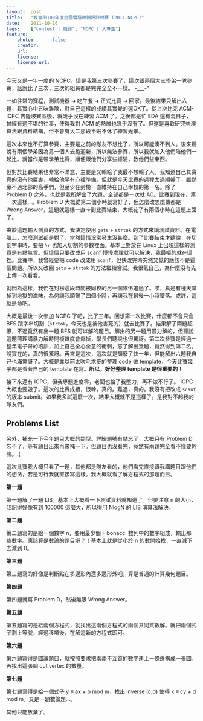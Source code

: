 ```yaml
---
layout:  post
title:   "教育部100年度全國電腦軟體設計競賽 (2011 NCPC)"
date:    2011-10-16
tags:    ["contest | 競賽", "NCPC | 大專盃"]
feature:
    photo:       false
    creator:     
    url:         
    license:     
    license_url: 
---
```


今天又是一年一度的 NCPC，這是我第三次參賽了，這次跟兩個大三學弟一隊參賽，話說比了三次，三次的組員都是完完全全不一樣。 -___-"

一如往常的賽程，測試機器 ➔ 吃午餐 ➔ 正式比賽 ➔ 回家。最後結果只解出六題，其實心中五味雜陳，對自己這樣的成績其實覺的還OK了。從上次比完 ACM-ICPC 吉隆坡賽區後，就幾乎沒在練習 ACM 了。之後都是忙 EDA 還有混日子，曾經有過不堪的往事，使得我對 ACM 的熱誠也幾乎沒有了。但還是喜歡研究些演算法跟資料結構，但不會有大二那段不眠不休了練習光景。

這次本來也不打算參賽，主要是之前的隊友不想比了，所以可能湊不到人。後來聽說有兩個學弟因為另一個人去跑迎新，所以無法參賽，所以我就加入他們陪他們一起比。就當作是帶學弟比賽，順便跟他們分享些經驗，教他們些東西。

但對於比賽結果也非常不滿意，主要是又輸給了我最不想輸了人。我知道自己其實真的沒有他厲害，輸給他早有心裡準備。但就是今天比賽的過程太過順暢了，雖然贏不過北部的高手們，但至少在封榜一直維持在自己學校的第一名。除了 Problem D 之外，也就是我所解出了六題，全部都是一次就 AC。比賽到現在，第一次這樣…。Problem D 大概從第二個小時就寫好了，但怎麼改怎麼傳都是 Wrong Answer，這題就這樣一直卡到比賽結束，大概花了有兩個小時在這題上面了。

由於這題輸入測資的方式，我決定使用 `gets` + `strtok` 的方式來讀測試資料。在電腦上，怎麼測試都是對了，當然這情況常發生沒甚麼。到了比賽結束才聽說，在切割字串時，要把 `\r` 也加入切割的參數裡面。基本上對於在 Linux 上出現這樣的測資是有點無言。但這個只要改成用 scanf 慢慢處理就可以解決，我最嘔的就在這裡。比賽中，我曾經要把 code 改成用 `scanf`，但快改完時突然又覺的應該不是這個問題。所以又改回 `gets` + `strtok` 的方法繼續嘗試。我很氣自己，為什麼沒有先上傳一次看看。

就因為這樣，我們在封榜這段時間被同校的另一個隊伍追過了。唉，真是有種天堂掉到地獄的滋味，為何讓我順暢了四個小時，再讓我在最後一小時墜落。或許，這就是命吧。

大概是最後一次參加 NCPC 了吧，比了三年。回想第一次比賽，什麼都不會只會 BFS 跟字串切割（`strtok`，今天也是被他害死的）就去比賽了。結果解了兩題超慘，不過竟然有出一題 BFS 就可以解的題目。解出的另一題用暴力解的，但聽說這題照理講暴力解時間複雜度會爆掉，學長們聽說也很驚訝。第二次參賽是經過一整年電子哥的培訓，加上自己全心全意的衝刺，忘了解出幾題，竟然得到第二名。說實在的，真的很驚訝。再來是這次，這次就是頹廢了快一年，但能解出六題我自己也滿驚訝了。大概是靠以前太吹毛求疵的整理 code 做 template，今天比賽幾乎都是看著自己的 template 在寫。**所以，好好整理 template 是很重要的！**

接下來還有 ICPC，但我專題進度零，老闆也給了我壓力，再不做不行了。 ICPC 大概也要毀了。這次的比賽成績，很幹，真的。難過，真的。我沒有把改成 `scanf` 的版本 submit。如果我多試這麼一次，結果大概就不是這樣了。是我對不起我的隊友們。

## Problems List

另外，補充一下今年題目大概的類型。詳細題號有點忘了，大概只有 Problem D 忘不了，等有題目出來再來補一下。但題目也沒看完，竟然有兩題完全看不懂要幹嘛。:(

這次比賽我大概只看了一題，其他都是隊友看的，他們看完直接跟我講題目跟他們的想法，若是可行我就直接寫這樣。我大概就看了解方程式的那題而已。

**第一題**

第一題解了一題 LIS，基本上大概看一下測試資料就知道了。但要注意 n 的大小，我記得好像有到 100000 這麼大，所以得用 NlogN 的 LIS 演算法解決。

**第二題**

第二題寫的是給一個數字 n，要用最少個 Fibonacci 數列中的數字組成，輸出那些數字。應該算是數論的題目吧？！基本上就是從小於 n 的數開始找，一直減下去減到 0。

**第三題**

第三題寫的好像是判斷點在多邊形內還多邊形外吧，算是普通的計算幾何題目。

**第四題**

第四題就寫 Problem D，然後無限 Wrong Answer。

**第五題**

第五題寫的是給兩個方程式，就找出這兩個方程式的兩個共同質數解。就把兩個式子劃上等號，經過移項後，在解這新的方程式即可。

**第六題**

第六題寫得是圖論題目，就按照要求把兩兩不互質的數字連上一條邊構成一張圖。再找出這張圖 cut vertex 的數量。

**第七題**

第七題寫得是給一個式子 y ≡ ax + b mod m，找出 inverse (c,d) 使得 x ≡ cy + d mod m。又是一題數論題…。

其他只能放棄了。
